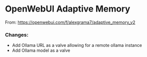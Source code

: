 # OpenWebUI Adaptive Memory

From: https://openwebui.com/f/alexgrama7/adaptive_memory_v2

### Changes:
 - Add Ollama URL as a valve allowing for a remote ollama instance
 - Add Ollama model as a valve